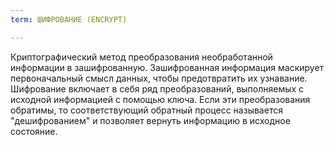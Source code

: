 ```yaml
---
term: ШИФРОВАНИЕ (ENCRYPT)

---
```

Криптографический метод преобразования необработанной информации в зашифрованную. Зашифрованная информация маскирует первоначальный смысл данных, чтобы предотвратить их узнавание. Шифрование включает в себя ряд преобразований, выполняемых с исходной информацией с помощью ключа. Если эти преобразования обратимы, то соответствующий обратный процесс называется "дешифрованием" и позволяет вернуть информацию в исходное состояние.